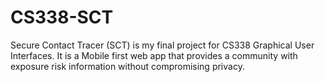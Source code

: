 # CS338-SCT
Secure Contact Tracer (SCT) is my final project for CS338 Graphical User Interfaces. It is a Mobile first web app that provides a community with exposure risk information without compromising privacy.
